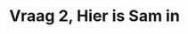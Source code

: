 ---
start: "00:00:04.500"
end: "00:00:08.000"
title: Vraag 2, Hier is Sam in
options:
- Dubai
- Singapore
- Rio de Janeiro
- Bali	
- Moskou
answer: Moskou
---